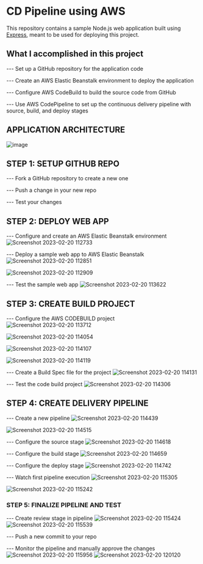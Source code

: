 # CD Pipeline using AWS

This repository contains a sample Node.js web application built using [Express](https://expressjs.com/), meant to be used for deploying this project.

## What I accomplished in this project

--- Set up a GitHub repository for the application code

--- Create an AWS Elastic Beanstalk environment to deploy the application

--- Configure AWS CodeBuild to build the source code from GitHub

--- Use AWS CodePipeline to set up the continuous delivery pipeline with source, build, and deploy stages


## APPLICATION ARCHITECTURE

![image](https://user-images.githubusercontent.com/71128303/220037446-d84fb7d6-605e-4c45-bfa1-b374513cff61.png)

## STEP 1: SETUP GITHUB REPO

--- Fork a GitHub repository to create a new one

--- Push a change in your new repo

--- Test your changes


## STEP 2: DEPLOY WEB APP

--- Configure and create an AWS Elastic Beanstalk environment
![Screenshot 2023-02-20 112733](https://user-images.githubusercontent.com/71128303/220039113-16fa0c80-1e61-4cc9-8938-d682d2f34ddd.jpg)


--- Deploy a sample web app to AWS Elastic Beanstalk
![Screenshot 2023-02-20 112851](https://user-images.githubusercontent.com/71128303/220039172-68096f53-0d65-4704-91c1-6a462fc05acc.jpg)

![Screenshot 2023-02-20 112909](https://user-images.githubusercontent.com/71128303/220039230-1d46b62b-1624-4f9f-b18e-53f556d98922.jpg)


--- Test the sample web app 
![Screenshot 2023-02-20 113622](https://user-images.githubusercontent.com/71128303/220039396-7ee5136b-44bc-42fc-abfe-80937d77016f.jpg)


## STEP 3: CREATE BUILD PROJECT

--- Configure the AWS CODEBUILD project
![Screenshot 2023-02-20 113712](https://user-images.githubusercontent.com/71128303/220039443-5a421a39-1a7a-44f9-bbd8-c2e762136b97.jpg)

![Screenshot 2023-02-20 114054](https://user-images.githubusercontent.com/71128303/220039534-70285cf8-deed-43c1-97c6-15e457063d93.jpg)

![Screenshot 2023-02-20 114107](https://user-images.githubusercontent.com/71128303/220039581-04ec0a90-6ed6-4739-a128-4162d62d0c42.jpg)

![Screenshot 2023-02-20 114119](https://user-images.githubusercontent.com/71128303/220039613-2acce547-a706-405a-8ca0-54484baa950e.jpg)


--- Create a Build Spec file for the project
![Screenshot 2023-02-20 114131](https://user-images.githubusercontent.com/71128303/220039676-b678541e-203f-46f7-b70e-64d08e75905c.jpg)


--- Test the code build project
![Screenshot 2023-02-20 114306](https://user-images.githubusercontent.com/71128303/220039739-26505823-7487-4df3-b96a-c65171899c91.jpg)


## STEP 4: CREATE DELIVERY PIPELINE

--- Create a new pipeline
![Screenshot 2023-02-20 114439](https://user-images.githubusercontent.com/71128303/220039774-41c8ccc9-a3f4-4aa8-8af6-d833f7abe0f8.jpg)

![Screenshot 2023-02-20 114515](https://user-images.githubusercontent.com/71128303/220039808-357329b6-1184-437b-ab67-bee5f0ccb880.jpg)


--- Configure the source stage
![Screenshot 2023-02-20 114618](https://user-images.githubusercontent.com/71128303/220039869-8c358dda-ffe3-41c1-9ac2-717b6cc47981.jpg)


--- Configure the build stage
![Screenshot 2023-02-20 114659](https://user-images.githubusercontent.com/71128303/220039901-03c7771e-c4a7-4858-9905-8b226b74d1d4.jpg)


--- Configure the deploy stage
![Screenshot 2023-02-20 114742](https://user-images.githubusercontent.com/71128303/220039935-e3321214-26d8-4125-bf3f-b1f6e539c635.jpg)


--- Watch first pipeline execution
![Screenshot 2023-02-20 115305](https://user-images.githubusercontent.com/71128303/220040100-958f4bff-a15d-491d-9731-6252fc8298d7.jpg)

![Screenshot 2023-02-20 115242](https://user-images.githubusercontent.com/71128303/220040058-e64cd8a4-1e5c-4998-b982-09e2663d1f8c.jpg)



### STEP 5: FINALIZE PIPELINE AND TEST

--- Create review stage in pipeline
![Screenshot 2023-02-20 115424](https://user-images.githubusercontent.com/71128303/220040128-a3201244-f840-4a4f-920f-750fd053b8a6.jpg)
![Screenshot 2023-02-20 115539](https://user-images.githubusercontent.com/71128303/220040165-6a5c76a3-7998-4901-821f-bfee90c39e10.jpg)


--- Push a new commit to your repo

--- Monitor the pipeline and manually approve the changes
![Screenshot 2023-02-20 115956](https://user-images.githubusercontent.com/71128303/220040231-552f2d32-388a-4145-8764-7a6b02969cbd.jpg)
![Screenshot 2023-02-20 120120](https://user-images.githubusercontent.com/71128303/220040255-270eee23-196d-4ecf-9c43-99361a758c24.jpg)


